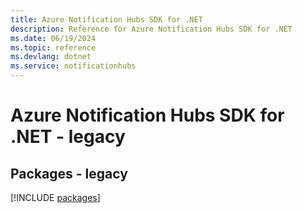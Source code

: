 ```yaml
---
title: Azure Notification Hubs SDK for .NET
description: Reference for Azure Notification Hubs SDK for .NET
ms.date: 06/19/2024
ms.topic: reference
ms.devlang: dotnet
ms.service: notificationhubs
---
```

# Azure Notification Hubs SDK for .NET - legacy
## Packages - legacy
[!INCLUDE [packages](notification-hubs-index.md)]